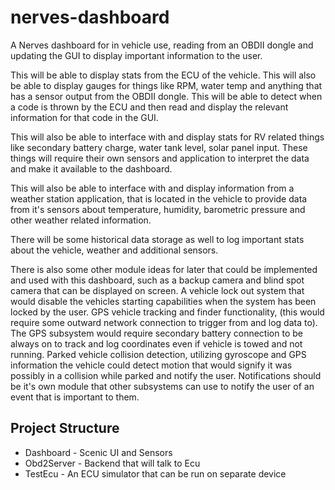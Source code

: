 # nerves-dashboard

A Nerves dashboard for in vehicle use, reading from an OBDII dongle and updating the GUI to display important information to the user.

This will be able to display stats from the ECU of the vehicle.
This will also be able to display gauges for things like RPM, water temp and anything that has a sensor output from the OBDII dongle.
This will be able to detect when a code is thrown by the ECU and then read and display the relevant information for that code in the GUI.

This will also be able to interface with and display stats for RV related things like secondary battery charge, water tank level, solar panel input. These things will require their own sensors and application to interpret the data and make it available to the dashboard.

This will also be able to interface with and display information from a weather station application, that is located in the vehicle to
provide data from it's sensors about temperature, humidity, barometric pressure and other weather related information.

There will be some historical data storage as well to log important stats about the vehicle, weather and additional sensors.

There is also some other module ideas for later that could be implemented and used with this dashboard,
such as a backup camera and blind spot camera that can be displayed on screen. A vehicle lock out system that
would disable the vehicles starting capabilities when the system has been locked by the user.
GPS vehicle tracking and finder functionality, (this would require some outward network connection to trigger from and log data to).
The GPS subsystem would require secondary battery connection to be always on to track and log coordinates even if vehicle is towed and not running. Parked vehicle collision detection, utilizing gyroscope and GPS information the vehicle could detect motion that would signify it was possibly in a collision while parked and notify the user.
Notifications should be it's own module that other subsystems can use to notify the user of an event that is important to them.

## Project Structure

* Dashboard - Scenic UI and Sensors
* Obd2Server - Backend that will talk to Ecu
* TestEcu - An ECU simulator that can be run on separate device
